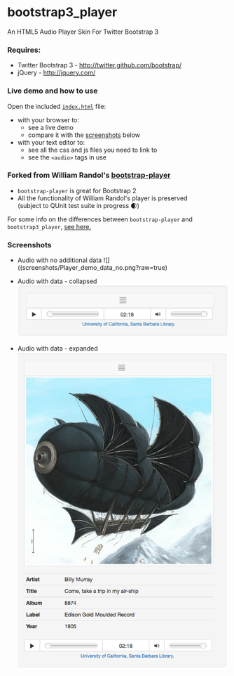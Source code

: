 bootstrap3_player
================

An HTML5 Audio Player Skin For Twitter Bootstrap 3

### Requires:

  * Twitter Bootstrap 3 - http://twitter.github.com/bootstrap/
  * jQuery - http://jquery.com/

### Live demo and how to use

Open the included [`index.html`](index.html) file: 
-  with your browser to:  
    -  see a live demo 
    -  compare it with the [screenshots](#screenshots) below
- with your text editor to:
    -  see all the css and js files you need to link to
    -  see the `<audio>`  tags in use

### Forked from William Randol's [bootstrap-player](https://github.com/WilliamRandol/bootstrap-player)

 -  `bootstrap-player` is great for Bootstrap 2
 -  All the functionality of William Randol's player is preserved   
 (subject to QUnit test suite in progress :waxing_crescent_moon:)

For some info on the differences between `bootstrap-player` and `bootstrap3_player`, [see here.](CHANGES.md)

### <a name="screenshots">Screenshots

-  Audio with no additional data ![]((screenshots/Player_demo_data_no.png?raw=true)

-  Audio with data - collapsed ![](screenshots/bPlayer_demo_data_0.png?raw=true)

-  Audio with data - expanded ![](screenshots/bPlayer_demo_data_1.png?raw=true)




